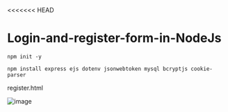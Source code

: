 <<<<<<< HEAD
# Login-and-register-form-in-NodeJs

``` npm init -y ```

```npm install express ejs dotenv jsonwebtoken mysql bcryptjs cookie-parser```

register.html

![image](https://user-images.githubusercontent.com/116658648/214564584-5ecf60b7-c21c-4852-9f97-5ecd3fba5f0a.png)

